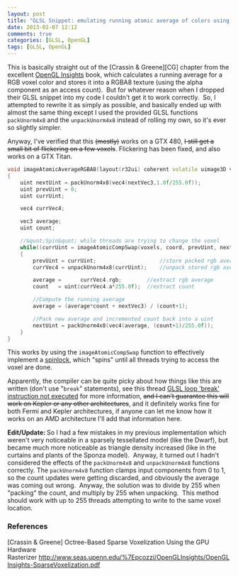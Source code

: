 ```yaml
---
layout: post
title: "GLSL Snippet: emulating running atomic average of colors using imageAtomicCompSwap"
date: 2013-02-07 12:12
comments: true
categories: [GLSL, OpenGL]
tags: [GLSL, OpenGL]
---
```


This is basically straight out of the [Crassin & Greene][CG] chapter from the excellent <a href="http://openglinsights.com/">OpenGL Insights</a> book, which calculates a running average for a RGB voxel color and stores it into a RGBA8 texture (using the alpha component as an access count).  But for whatever reason when I dropped their GLSL snippet into my code I couldn't get it to work correctly.  So, I attempted to rewrite it as simply as possible, and basically ended up with almost the same thing except I used the provided GLSL functions <code>packUnorm4x8</code> and the <code>unpackUnorm4x8</code> instead of rolling my own, so it's ever so slightly simpler.

Anyway, I've verified that this <del>(mostly)</del> works on a GTX 480, <del>I still get a small bit of flickering on a few voxels</del>. Flickering has been fixed, and also works on a GTX Titan.

~~~cpp
void imageAtomicAverageRGBA8(layout(r32ui) coherent volatile uimage3D voxels, ivec3 coord, vec3 nextVec3)
{
	uint nextUint = packUnorm4x8(vec4(nextVec3,1.0f/255.0f));
	uint prevUint = 0;
	uint currUint;

	vec4 currVec4;

	vec3 average;
	uint count;

	//&quot;Spin&quot; while threads are trying to change the voxel
	while((currUint = imageAtomicCompSwap(voxels, coord, prevUint, nextUint)) != prevUint)
	{
		prevUint = currUint;					//store packed rgb average and count
		currVec4 = unpackUnorm4x8(currUint);	//unpack stored rgb average and count

		average =      currVec4.rgb;		//extract rgb average
		count   = uint(currVec4.a*255.0f);	//extract count

		//Compute the running average
		average = (average*count + nextVec3) / (count+1);

		//Pack new average and incremented count back into a uint
		nextUint = packUnorm4x8(vec4(average, (count+1)/255.0f));
	}
}
~~~

This works by using the <code>imageAtomicCompSwap</code> function to effectively implement a <a href="http://en.wikipedia.org/wiki/Spinlock">spinlock</a>, which "spins" until all threads trying to access the voxel are done.

Apparently, the compiler can be quite picky about how things like this are written (don't use "<code>break</code>" statements), see this thread <a href="https://devtalk.nvidia.com/default/topic/526793/opengl/glsl-loop-39-break-39-instruction-not-executed/">GLSL loop 'break' instruction not executed</a> for more information, <del>and I can't guarantee this will work on Kepler or any other architectures</del>, and it definitely works fine for both Fermi and Kepler architectures, if anyone can let me know how it works on an AMD architecture I'll add that information here.

<strong>Edit/Update: </strong>So I had a few mistakes in my previous implementation which weren't very noticeable in a sparsely tessellated model (like the Dwarf), but became much more noticeable as triangle density increased (like in the curtains and plants of the Sponza model).  Anyway, it turned out I hadn't considered the effects of the <code>packUnorm4x8</code> and <code>unpackUnorm4x8</code> functions correctly. The <code>packUnorm4x8</code> function clamps input components from 0 to 1, so the count updates were getting discarded, and obviously the average was coming out wrong.  Anyway, the solution was to divide by 255 when "packing" the count, and multiply by 255 when unpacking.  This method should work with up to 255 threads attempting to write to the same voxel location.

### References
[<a name="CG"></a>Crassin & Greene] Octree-Based Sparse Voxelization Using the GPU Hardware Rasterizer <a href="http://www.seas.upenn.edu/~pcozzi/OpenGLInsights/OpenGLInsights-SparseVoxelization.pdf">http://www.seas.upenn.edu/%7Epcozzi/OpenGLInsights/OpenGLInsights-SparseVoxelization.pdf</a>
